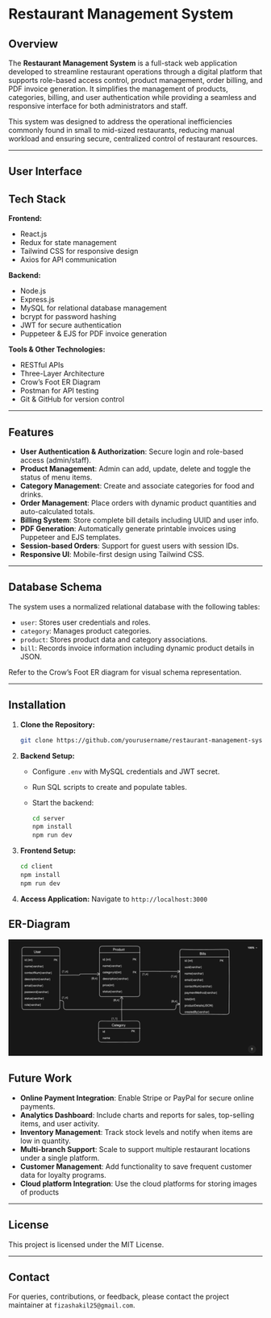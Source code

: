 # Restaurant Management System

## Overview

The **Restaurant Management System** is a full-stack web application developed to streamline restaurant operations through a digital platform that supports role-based access control, product management, order billing, and PDF invoice generation. It simplifies the management of products, categories, billing, and user authentication while providing a seamless and responsive interface for both administrators and staff.

This system was designed to address the operational inefficiencies commonly found in small to mid-sized restaurants, reducing manual workload and ensuring secure, centralized control of restaurant resources.

---
## User Interface


## Tech Stack

**Frontend:**

* React.js
* Redux for state management
* Tailwind CSS for responsive design
* Axios for API communication

**Backend:**

* Node.js
* Express.js
* MySQL for relational database management
* bcrypt for password hashing
* JWT for secure authentication
* Puppeteer & EJS for PDF invoice generation

**Tools & Other Technologies:**

* RESTful APIs
* Three-Layer Architecture
* Crow’s Foot ER Diagram
* Postman for API testing
* Git & GitHub for version control

---

## Features

* **User Authentication & Authorization**: Secure login and role-based access (admin/staff).
* **Product Management**: Admin can add, update, delete and toggle the status of menu items.
* **Category Management**: Create and associate categories for food and drinks.
* **Order Management**: Place orders with dynamic product quantities and auto-calculated totals.
* **Billing System**: Store complete bill details including UUID and user info.
* **PDF Generation**: Automatically generate printable invoices using Puppeteer and EJS templates.
* **Session-based Orders**: Support for guest users with session IDs.
* **Responsive UI**: Mobile-first design using Tailwind CSS.

---

## Database Schema

The system uses a normalized relational database with the following tables:

* `user`: Stores user credentials and roles.
* `category`: Manages product categories.
* `product`: Stores product data and category associations.
* `bill`: Records invoice information including dynamic product details in JSON.

Refer to the Crow’s Foot ER diagram for visual schema representation.

---

## Installation

1. **Clone the Repository:**

   ```bash
   git clone https://github.com/yourusername/restaurant-management-system.git
   ```

2. **Backend Setup:**

   * Configure `.env` with MySQL credentials and JWT secret.
   * Run SQL scripts to create and populate tables.
   * Start the backend:

     ```bash
     cd server
     npm install
     npm run dev
     ```

3. **Frontend Setup:**

   ```bash
   cd client
   npm install
   npm run dev
   ```

4. **Access Application:**
   Navigate to `http://localhost:3000`


## ER-Diagram

![ER Diagram](https://github.com/FizaShakil/Restaurant-Management-System/blob/main/Client/src/assets/er-diagram.png)


## Future Work

* **Online Payment Integration**: Enable Stripe or PayPal for secure online payments.
* **Analytics Dashboard**: Include charts and reports for sales, top-selling items, and user activity.
* **Inventory Management**: Track stock levels and notify when items are low in quantity.
* **Multi-branch Support**: Scale to support multiple restaurant locations under a single platform.
* **Customer Management**: Add functionality to save frequent customer data for loyalty programs.
* **Cloud platform Integration**: Use the cloud platforms for storing images of products

---

## License

This project is licensed under the MIT License.

---

## Contact

For queries, contributions, or feedback, please contact the project maintainer at `fizashakil25@gmail.com`.

